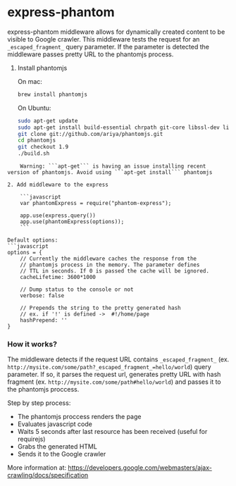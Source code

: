 express-phantom
===============

express-phantom middleware allows for dynamically created content to be visible to Google crawler.
This middleware tests the request for an ```_escaped_fragment_``` query parameter. If the parameter is detected the middleware passes pretty URL to the phantomjs process.

1. Install phantomjs

	On mac:
	```sh
	brew install phantomjs 
	```

	On Ubuntu:
	```sh
	sudo apt-get update
	sudo apt-get install build-essential chrpath git-core libssl-dev libfontconfig1-dev
	git clone git://github.com/ariya/phantomjs.git
	cd phantomjs
	git checkout 1.9
	./build.sh
```
    Warning: ```apt-get``` is having an issue installing recent version of phantomjs. Avoid using ```apt-get install``` phantomjs

2. Add middleware to the express

	```javascript
	var phantomExpress = require("phantom-express");

	app.use(express.query())
	app.use(phantomExpress(options));
	```

Default options:
```javascript
options = {
    // Currently the middleware caches the response from the
    // phantomjs process in the memory. The parameter defines
    // TTL in seconds. If 0 is passed the cache will be ignored.
    cacheLifetime: 3600*1000

    // Dump status to the console or not
    verbose: false

    // Prepends the string to the pretty generated hash
    // ex. if '!' is defined ->  #!/home/page
    hashPrepend: ''
}
```



### How it works?


The middleware detects if the request URL contains ```_escaped_fragment_``` (ex. ```http://mysite.com/some/path?_escaped_fragment_=hello/world```) query parameter. If so, it parses the request url, generates pretty URL with hash fragment (ex. ```http://mysite.com/some/path#hello/world```) and passes it to the phantomjs proccess.

Step by step process:
* The phantomjs proccess renders the page
* Evaluates javascript code
* Waits 5 seconds after last resource has been received (useful for requirejs)
* Grabs the generated HTML
* Sends it to the Google crawler

More information at: https://developers.google.com/webmasters/ajax-crawling/docs/specification